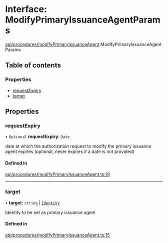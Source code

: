 # Interface: ModifyPrimaryIssuanceAgentParams

[api/procedures/modifyPrimaryIssuanceAgent](../wiki/api.procedures.modifyPrimaryIssuanceAgent).ModifyPrimaryIssuanceAgentParams

## Table of contents

### Properties

- [requestExpiry](../wiki/api.procedures.modifyPrimaryIssuanceAgent.ModifyPrimaryIssuanceAgentParams#requestexpiry)
- [target](../wiki/api.procedures.modifyPrimaryIssuanceAgent.ModifyPrimaryIssuanceAgentParams#target)

## Properties

### requestExpiry

• `Optional` **requestExpiry**: `Date`

date at which the authorization request to modify the primary issuance agent expires (optional, never expires if a date is not provided)

#### Defined in

[api/procedures/modifyPrimaryIssuanceAgent.ts:19](https://github.com/PolymathNetwork/polymesh-sdk/blob/31dfa0dc/src/api/procedures/modifyPrimaryIssuanceAgent.ts#L19)

___

### target

• **target**: `string` \| [`Identity`](../wiki/api.entities.Identity.Identity)

Identity to be set as primary issuance agent

#### Defined in

[api/procedures/modifyPrimaryIssuanceAgent.ts:15](https://github.com/PolymathNetwork/polymesh-sdk/blob/31dfa0dc/src/api/procedures/modifyPrimaryIssuanceAgent.ts#L15)
